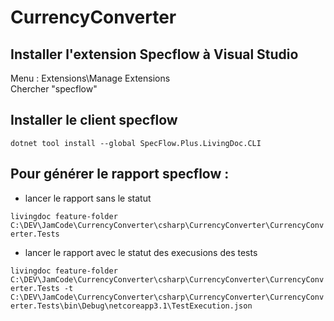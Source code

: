 # CurrencyConverter

## Installer l'extension Specflow à Visual Studio

Menu : Extensions\Manage Extensions\
Chercher "specflow" 

## Installer le client specflow

```` dotnet tool install --global SpecFlow.Plus.LivingDoc.CLI ````

## Pour générer le rapport specflow :

- lancer le rapport sans le statut

```` livingdoc feature-folder C:\DEV\JamCode\CurrencyConverter\csharp\CurrencyConverter\CurrencyConverter.Tests ````

- lancer le rapport avec le statut des execusions des tests 

```` livingdoc feature-folder C:\DEV\JamCode\CurrencyConverter\csharp\CurrencyConverter\CurrencyConverter.Tests -t C:\DEV\JamCode\CurrencyConverter\csharp\CurrencyConverter\CurrencyConverter.Tests\bin\Debug\netcoreapp3.1\TestExecution.json ````
